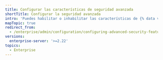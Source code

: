 ```yaml
---
title: Configurar las características de seguridad avanzada
shortTitle: Configurar la seguridad avanzada
intro: 'Puedes habilitar o inhabilitar las características de {% data variables.product.prodname_advanced_security %}, tales como el {% data variables.product.prodname_code_scanning %}, en tu instancia.'
mapTopic: true
redirect_from:
  - /enterprise/admin/configuration/configuring-advanced-security-features
versions:
  enterprise-server: '>=2.22'
topics:
  - Enterprise
---
```


